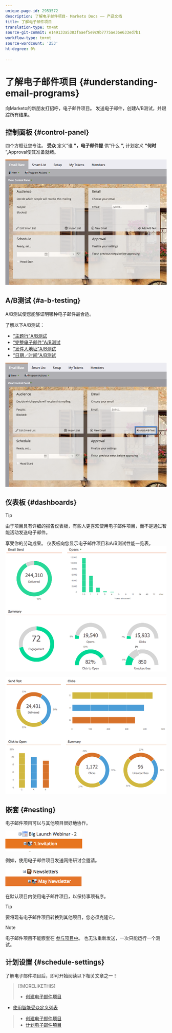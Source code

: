 ```yaml
---
unique-page-id: 2953572
description: 了解电子邮件项目- Marketo Docs —— 产品文档
title: 了解电子邮件项目
translation-type: tm+mt
source-git-commit: e149133a5383faaef5e9c9b7775ae36e633ed7b1
workflow-type: tm+mt
source-wordcount: '253'
ht-degree: 0%

---
```



# 了解电子邮件项目 {#understanding-email-programs}

向Marketo的新朋友打招呼，电子邮件项目。 发送电子邮件，创建A/B测试，并跟踪所有结果。

## 控制面板 {#control-panel}

四个方框让您专注。 **受众** 定义“谁 **”，电子邮件提** 供“什么 **”,** 计划定义 **“何时** ”,Approval使其准备就绪。

![](assets/emailprogram.png)

## A/B测试 {#a-b-testing}

A/B测试使您能够证明哪种电子邮件最合适。

了解以下A/B测试：

* [“主题行”A/B测试](../../../../product-docs/email-marketing/email-programs/email-program-actions/email-test-a-b-test/use-subject-line-a-b-testing.md)
* [“完整电子邮件”A/B测试](../../../../product-docs/email-marketing/email-programs/email-program-actions/email-test-a-b-test/use-whole-email-a-b-testing.md)
* [“发件人地址”A/B测试](../../../../product-docs/email-marketing/email-programs/email-program-actions/email-test-a-b-test/use-from-address-a-b-testing.md)
* [“日期／时间”A/B测试](../../../../product-docs/email-marketing/email-programs/email-program-actions/email-test-a-b-test/use-date-time-a-b-testing.md)

![](assets/abtesthighlight.png)

## 仪表板 {#dashboards}

>[!TIP]
>
>由于项目具有详细的报告仪表板，有些人更喜欢使用电子邮件项目，而不是通过智能活动发送电子邮件。

享受你的劳动成果。 仪表板向您显示电子邮件项目和A/B测试性能一览表。   ![](assets/image2015-4-27-11-3a38-3a41.png)

![](assets/image2015-4-27-11-3a38-3a27.png)

## 嵌套 {#nesting}

电子邮件项目可以与其他项目很好地协作。

![](assets/image2015-4-27-11-3a49-3a22.png)

例如，使用电子邮件项目发送网络研讨会邀请。

![](assets/image2015-4-27-12-3a20-3a40.png)

在默认项目内使用电子邮件项目，以保持事项有序。

>[!TIP]
>
>要将现有电子邮件项目转换到其他项目，您必须克隆它。

>[!NOTE]
>
>电子邮件项目不能嵌套在 [参与项目中](../../../../getting-started/quick-wins/drip-drip-nurture.md)。 也无法重新发送，一次只能运行一个测试。

## 计划设置 {#schedule-settings}

了解电子邮件项目后，即可开始阅读以下相关文章之一！

>[!MORELIKETHIS]
>
>* [创建电子邮件项目](create-an-email-program.md)
   >
   >
* [使用智能受众定义列表](../../../../product-docs/email-marketing/email-programs/managing-people-in-email-programs/define-an-audience-with-a-smart-list.md)
>* [创建电子邮件项目](../../../../product-docs/email-marketing/email-programs/email-program-actions/create-an-email-for-an-email-program.md)
>* [计划电子邮件项目](../../../../product-docs/email-marketing/email-programs/email-program-actions/schedule-your-email-program.md)

>




